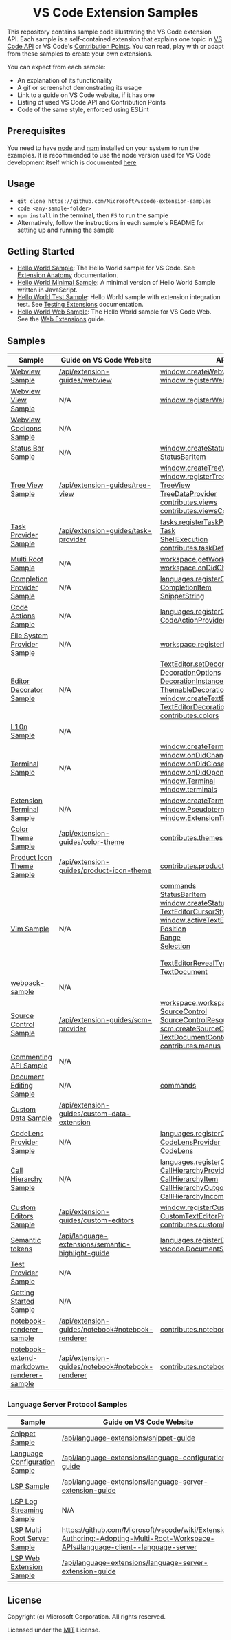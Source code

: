 <h1 align="center">
VS Code Extension Samples
</h1>

This repository contains sample code illustrating the VS Code extension API. Each sample is a self-contained extension that explains one topic in [VS Code API](https://code.visualstudio.com/api/references/vscode-api) or VS Code's [Contribution Points](https://code.visualstudio.com/api/references/contribution-points). You can read, play with or adapt from these samples to create your own extensions.

You can expect from each sample:
- An explanation of its functionality
- A gif or screenshot demonstrating its usage
- Link to a guide on VS Code website, if it has one
- Listing of used VS Code API and Contribution Points
- Code of the same style, enforced using ESLint

## Prerequisites

You need to have [node](https://nodejs.org/en/) and [npm](https://nodejs.org/en/) installed on your system to run the examples. It is recommended to use the node version used for VS Code development itself which is documented [here](https://github.com/Microsoft/vscode/wiki/How-to-Contribute#prerequisites)

## Usage

- `git clone https://github.com/Microsoft/vscode-extension-samples`
- `code <any-sample-folder>`
- `npm install` in the terminal, then `F5` to run the sample
- Alternatively, follow the instructions in each sample's README for setting up and running the sample

## Getting Started

- [Hello World Sample](helloworld-sample): The Hello World sample for VS Code. See [Extension Anatomy](https://code.visualstudio.com/api/get-started/extension-anatomy) documentation.
- [Hello World Minimal Sample](helloworld-minimal-sample): A minimal version of Hello World Sample written in JavaScript.
- [Hello World Test Sample](helloworld-test-sample): Hello World sample with extension integration test. See [Testing Extensions](https://code.visualstudio.com/api/working-with-extensions/testing-extension) documentation.
- [Hello World Web Sample](helloworld-web-sample): The Hello World sample for VS Code Web. See the [Web Extensions](https://code.visualstudio.com/api/extension-guides/web-extensions) guide.

## Samples

<!-- SAMPLES_BEGIN -->
| Sample | Guide on VS Code Website | API & Contribution |
| ------ | ----- | --- |
| [Webview Sample](https://github.com/Microsoft/vscode-extension-samples/tree/main/webview-sample) | [/api/extension-guides/webview](https://code.visualstudio.com/api/extension-guides/webview) | [window.createWebviewPanel](https://code.visualstudio.com/api/references/vscode-api#window.createWebviewPanel)<br>[window.registerWebviewPanelSerializer](https://code.visualstudio.com/api/references/vscode-api#window.registerWebviewPanelSerializer) |
| [Webview View Sample](https://github.com/Microsoft/vscode-extension-samples/tree/main/webview-view-sample) | N/A | [window.registerWebviewViewProvider](https://code.visualstudio.com/api/references/vscode-api#window.registerWebviewViewProvider) |
| [Webview Codicons Sample](https://github.com/Microsoft/vscode-extension-samples/tree/main/webview-codicons-sample) | N/A |  |
| [Status Bar Sample](https://github.com/Microsoft/vscode-extension-samples/tree/main/statusbar-sample) | N/A | [window.createStatusBarItem](https://code.visualstudio.com/api/references/vscode-api#window.createStatusBarItem)<br>[StatusBarItem](https://code.visualstudio.com/api/references/vscode-api#StatusBarItem) |
| [Tree View Sample](https://github.com/Microsoft/vscode-extension-samples/tree/main/tree-view-sample) | [/api/extension-guides/tree-view](https://code.visualstudio.com/api/extension-guides/tree-view) | [window.createTreeView](https://code.visualstudio.com/api/references/vscode-api#window.createTreeView)<br>[window.registerTreeDataProvider](https://code.visualstudio.com/api/references/vscode-api#window.registerTreeDataProvider)<br>[TreeView](https://code.visualstudio.com/api/references/vscode-api#TreeView)<br>[TreeDataProvider](https://code.visualstudio.com/api/references/vscode-api#TreeDataProvider)<br>[contributes.views](https://code.visualstudio.com/api/references/contribution-points#contributes.views)<br>[contributes.viewsContainers](https://code.visualstudio.com/api/references/contribution-points#contributes.viewsContainers) |
| [Task Provider Sample](https://github.com/Microsoft/vscode-extension-samples/tree/main/task-provider-sample) | [/api/extension-guides/task-provider](https://code.visualstudio.com/api/extension-guides/task-provider) | [tasks.registerTaskProvider](https://code.visualstudio.com/api/references/vscode-api#tasks.registerTaskProvider)<br>[Task](https://code.visualstudio.com/api/references/vscode-api#Task)<br>[ShellExecution](https://code.visualstudio.com/api/references/vscode-api#ShellExecution)<br>[contributes.taskDefinitions](https://code.visualstudio.com/api/references/contribution-points#contributes.taskDefinitions) |
| [Multi Root Sample](https://github.com/Microsoft/vscode-extension-samples/tree/main/basic-multi-root-sample) | N/A | [workspace.getWorkspaceFolder](https://code.visualstudio.com/api/references/vscode-api#workspace.getWorkspaceFolder)<br>[workspace.onDidChangeWorkspaceFolders](https://code.visualstudio.com/api/references/vscode-api#workspace.onDidChangeWorkspaceFolders) |
| [Completion Provider Sample](https://github.com/Microsoft/vscode-extension-samples/tree/main/completions-sample) | N/A | [languages.registerCompletionItemProvider](https://code.visualstudio.com/api/references/vscode-api#languages.registerCompletionItemProvider)<br>[CompletionItem](https://code.visualstudio.com/api/references/vscode-api#CompletionItem)<br>[SnippetString](https://code.visualstudio.com/api/references/vscode-api#SnippetString) |
| [Code Actions Sample](https://github.com/Microsoft/vscode-extension-samples/tree/main/code-actions-sample) | N/A | [languages.registerCodeActionsProvider](https://code.visualstudio.com/api/references/vscode-api#languages.registerCodeActionsProvider)<br>[CodeActionProvider](https://code.visualstudio.com/api/references/vscode-api#CodeActionProvider) |
| [File System Provider Sample](https://github.com/Microsoft/vscode-extension-samples/tree/main/fsprovider-sample) | N/A | [workspace.registerFileSystemProvider](https://code.visualstudio.com/api/references/vscode-api#workspace.registerFileSystemProvider) |
| [Editor Decorator Sample](https://github.com/Microsoft/vscode-extension-samples/tree/main/decorator-sample) | N/A | [TextEditor.setDecorations](https://code.visualstudio.com/api/references/vscode-api#TextEditor.setDecorations)<br>[DecorationOptions](https://code.visualstudio.com/api/references/vscode-api#DecorationOptions)<br>[DecorationInstanceRenderOptions](https://code.visualstudio.com/api/references/vscode-api#DecorationInstanceRenderOptions)<br>[ThemableDecorationInstanceRenderOptions](https://code.visualstudio.com/api/references/vscode-api#ThemableDecorationInstanceRenderOptions)<br>[window.createTextEditorDecorationType](https://code.visualstudio.com/api/references/vscode-api#window.createTextEditorDecorationType)<br>[TextEditorDecorationType](https://code.visualstudio.com/api/references/vscode-api#TextEditorDecorationType)<br>[contributes.colors](https://code.visualstudio.com/api/references/contribution-points#contributes.colors) |
| [L10n Sample](https://github.com/Microsoft/vscode-extension-samples/tree/main/l10n-sample) | N/A |  |
| [Terminal Sample](https://github.com/Microsoft/vscode-extension-samples/tree/main/terminal-sample) | N/A | [window.createTerminal](https://code.visualstudio.com/api/references/vscode-api#window.createTerminal)<br>[window.onDidChangeActiveTerminal](https://code.visualstudio.com/api/references/vscode-api#window.onDidChangeActiveTerminal)<br>[window.onDidCloseTerminal](https://code.visualstudio.com/api/references/vscode-api#window.onDidCloseTerminal)<br>[window.onDidOpenTerminal](https://code.visualstudio.com/api/references/vscode-api#window.onDidOpenTerminal)<br>[window.Terminal](https://code.visualstudio.com/api/references/vscode-api#window.Terminal)<br>[window.terminals](https://code.visualstudio.com/api/references/vscode-api#window.terminals) |
| [Extension Terminal Sample](https://github.com/Microsoft/vscode-extension-samples/tree/main/extension-terminal-sample) | N/A | [window.createTerminal](https://code.visualstudio.com/api/references/vscode-api#window.createTerminal)<br>[window.Pseudoterminal](https://code.visualstudio.com/api/references/vscode-api#window.Pseudoterminal)<br>[window.ExtensionTerminalOptions](https://code.visualstudio.com/api/references/vscode-api#window.ExtensionTerminalOptions) |
| [Color Theme Sample](https://github.com/Microsoft/vscode-extension-samples/tree/main/theme-sample) | [/api/extension-guides/color-theme](https://code.visualstudio.com/api/extension-guides/color-theme) | [contributes.themes](https://code.visualstudio.com/api/references/contribution-points#contributes.themes) |
| [Product Icon Theme Sample](https://github.com/Microsoft/vscode-extension-samples/tree/main/product-icon-theme-sample) | [/api/extension-guides/product-icon-theme](https://code.visualstudio.com/api/extension-guides/product-icon-theme) | [contributes.productIconThemes](https://code.visualstudio.com/api/references/contribution-points#contributes.productIconThemes) |
| [Vim Sample](https://github.com/Microsoft/vscode-extension-samples/tree/main/vim-sample) | N/A | [commands](https://code.visualstudio.com/api/references/vscode-api#commands)<br>[StatusBarItem](https://code.visualstudio.com/api/references/vscode-api#StatusBarItem)<br>[window.createStatusBarItem](https://code.visualstudio.com/api/references/vscode-api#window.createStatusBarItem)<br>[TextEditorCursorStyle](https://code.visualstudio.com/api/references/vscode-api#TextEditorCursorStyle)<br>[window.activeTextEditor](https://code.visualstudio.com/api/references/vscode-api#window.activeTextEditor)<br>[Position](https://code.visualstudio.com/api/references/vscode-api#Position)<br>[Range](https://code.visualstudio.com/api/references/vscode-api#Range)<br>[Selection](https://code.visualstudio.com/api/references/vscode-api#Selection)<br>[](https://code.visualstudio.com/api/references/vscode-api#TextEditor)<br>[TextEditorRevealType](https://code.visualstudio.com/api/references/vscode-api#TextEditorRevealType)<br>[TextDocument](https://code.visualstudio.com/api/references/vscode-api#TextDocument) |
| [webpack-sample](https://github.com/Microsoft/vscode-extension-samples/tree/main/webpack-sample) | N/A |  |
| [Source Control Sample](https://github.com/Microsoft/vscode-extension-samples/tree/main/source-control-sample) | [/api/extension-guides/scm-provider](https://code.visualstudio.com/api/extension-guides/scm-provider) | [workspace.workspaceFolders](https://code.visualstudio.com/api/references/vscode-api#workspace.workspaceFolders)<br>[SourceControl](https://code.visualstudio.com/api/references/vscode-api#SourceControl)<br>[SourceControlResourceGroup](https://code.visualstudio.com/api/references/vscode-api#SourceControlResourceGroup)<br>[scm.createSourceControl](https://code.visualstudio.com/api/references/vscode-api#scm.createSourceControl)<br>[TextDocumentContentProvider](https://code.visualstudio.com/api/references/vscode-api#TextDocumentContentProvider)<br>[contributes.menus](https://code.visualstudio.com/api/references/contribution-points#contributes.menus) |
| [Commenting API Sample](https://github.com/Microsoft/vscode-extension-samples/tree/main/comment-sample) | N/A |  |
| [Document Editing Sample](https://github.com/Microsoft/vscode-extension-samples/tree/main/document-editing-sample) | N/A | [commands](https://code.visualstudio.com/api/references/vscode-api#commands) |
| [Custom Data Sample](https://github.com/Microsoft/vscode-extension-samples/tree/main/custom-data-sample) | [/api/extension-guides/custom-data-extension](https://code.visualstudio.com/api/extension-guides/custom-data-extension) |  |
| [CodeLens Provider Sample](https://github.com/Microsoft/vscode-extension-samples/tree/main/codelens-sample) | N/A | [languages.registerCodeLensProvider](https://code.visualstudio.com/api/references/vscode-api#languages.registerCodeLensProvider)<br>[CodeLensProvider](https://code.visualstudio.com/api/references/vscode-api#CodeLensProvider)<br>[CodeLens](https://code.visualstudio.com/api/references/vscode-api#CodeLens) |
| [Call Hierarchy Sample](https://github.com/Microsoft/vscode-extension-samples/tree/main/call-hierarchy-sample) | N/A | [languages.registerCallHierarchyProvider](https://code.visualstudio.com/api/references/vscode-api#languages.registerCallHierarchyProvider)<br>[CallHierarchyProvider](https://code.visualstudio.com/api/references/vscode-api#CallHierarchyProvider)<br>[CallHierarchyItem](https://code.visualstudio.com/api/references/vscode-api#CallHierarchyItem)<br>[CallHierarchyOutgoingCall](https://code.visualstudio.com/api/references/vscode-api#CallHierarchyOutgoingCall)<br>[CallHierarchyIncomingCall](https://code.visualstudio.com/api/references/vscode-api#CallHierarchyIncomingCall) |
| [Custom Editors Sample](https://github.com/Microsoft/vscode-extension-samples/tree/main/custom-editor-sample) | [/api/extension-guides/custom-editors](https://code.visualstudio.com/api/extension-guides/custom-editors) | [window.registerCustomEditorProvider](https://code.visualstudio.com/api/references/vscode-api#window.registerCustomEditorProvider)<br>[CustomTextEditorProvider](https://code.visualstudio.com/api/references/vscode-api#CustomTextEditorProvider)<br>[contributes.customEditors](https://code.visualstudio.com/api/references/contribution-points#contributes.customEditors) |
| [Semantic tokens](https://github.com/Microsoft/vscode-extension-samples/tree/main/semantic-tokens-sample) | [/api/language-extensions/semantic-highlight-guide](https://code.visualstudio.com/api/language-extensions/semantic-highlight-guide) | [languages.registerDocumentSemanticTokensProvider](https://code.visualstudio.com/api/references/vscode-api#languages.registerDocumentSemanticTokensProvider)<br>[vscode.DocumentSemanticTokensProvider](https://code.visualstudio.com/api/references/vscode-api#vscode.DocumentSemanticTokensProvider) |
| [Test Provider Sample](https://github.com/Microsoft/vscode-extension-samples/tree/main/test-provider-sample) | N/A |  |
| [Getting Started Sample](https://github.com/Microsoft/vscode-extension-samples/tree/main/getting-started-sample) | N/A |  |
| [notebook-renderer-sample](https://github.com/Microsoft/vscode-extension-samples/tree/main/notebook-renderer-sample) | [/api/extension-guides/notebook#notebook-renderer](https://code.visualstudio.com/api/extension-guides/notebook#notebook-renderer) | [contributes.notebookRenderer](https://code.visualstudio.com/api/references/contribution-points#contributes.notebookRenderer) |
| [notebook-extend-markdown-renderer-sample](https://github.com/Microsoft/vscode-extension-samples/tree/main/notebook-extend-markdown-renderer-sample) | [/api/extension-guides/notebook#notebook-renderer](https://code.visualstudio.com/api/extension-guides/notebook#notebook-renderer) | [contributes.notebookRenderer](https://code.visualstudio.com/api/references/contribution-points#contributes.notebookRenderer) |
<!-- SAMPLES_END -->

### Language Server Protocol Samples

<!-- LSP_SAMPLES_BEGIN -->
| Sample | Guide on VS Code Website | API & Contribution |
| ------ | ----- | --- |
| [Snippet Sample](https://github.com/Microsoft/vscode-extension-samples/tree/main/snippet-sample) | [/api/language-extensions/snippet-guide](https://code.visualstudio.com/api/language-extensions/snippet-guide) | [contributes.snippets](https://code.visualstudio.com/api/references/contribution-points#contributes.snippets) |
| [Language Configuration Sample](https://github.com/Microsoft/vscode-extension-samples/tree/main/language-configuration-sample) | [/api/language-extensions/language-configuration-guide](https://code.visualstudio.com/api/language-extensions/language-configuration-guide) | [contributes.languages](https://code.visualstudio.com/api/references/contribution-points#contributes.languages) |
| [LSP Sample](https://github.com/Microsoft/vscode-extension-samples/tree/main/lsp-sample) | [/api/language-extensions/language-server-extension-guide](https://code.visualstudio.com/api/language-extensions/language-server-extension-guide) |  |
| [LSP Log Streaming Sample](https://github.com/Microsoft/vscode-extension-samples/tree/main/lsp-log-streaming-sample) | N/A |  |
| [LSP Multi Root Server Sample](https://github.com/Microsoft/vscode-extension-samples/tree/main/lsp-multi-server-sample) | https://github.com/Microsoft/vscode/wiki/Extension-Authoring:-Adopting-Multi-Root-Workspace-APIs#language-client--language-server |  |
| [LSP Web Extension Sample](https://github.com/Microsoft/vscode-extension-samples/tree/main/lsp-web-extension-sample) | [/api/language-extensions/language-server-extension-guide](https://code.visualstudio.com/api/language-extensions/language-server-extension-guide) |  |
<!-- LSP_SAMPLES_END -->

## License

Copyright (c) Microsoft Corporation. All rights reserved.

Licensed under the [MIT](https://github.com/microsoft/vscode-extension-samples/blob/main/LICENSE) License.
